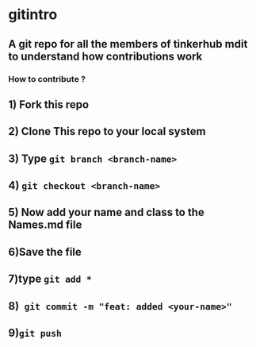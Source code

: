# gitintro
## A git repo for all the members of tinkerhub mdit to understand how contributions work

### How to contribute ?

## 1) Fork this repo
## 2) Clone This repo to your local system
## 3) Type ``` git branch <branch-name> ```
## 4) ```git checkout <branch-name>```
## 5) Now add your name and class to the Names.md file
## 6)Save the file 
## 7)type ```git add *```
## 8)``` git commit -m "feat: added <your-name>"```
## 9)```git push ```
